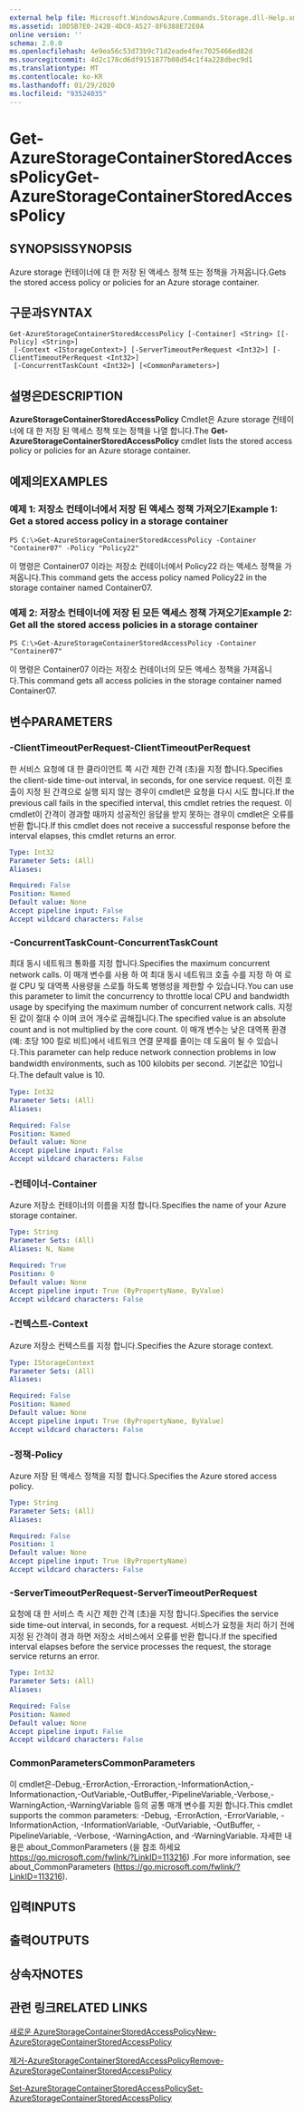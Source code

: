 ```yaml
---
external help file: Microsoft.WindowsAzure.Commands.Storage.dll-Help.xml
ms.assetid: 10D5B7E0-242B-4DC0-A527-8F6388E72E0A
online version: ''
schema: 2.0.0
ms.openlocfilehash: 4e9ea56c53d73b9c71d2eade4fec7025466ed82d
ms.sourcegitcommit: 4d2c178cd6df9151877b08d54c1f4a228dbec9d1
ms.translationtype: MT
ms.contentlocale: ko-KR
ms.lasthandoff: 01/29/2020
ms.locfileid: "93524035"
---
```

# <span data-ttu-id="d2ff1-101">Get-AzureStorageContainerStoredAccessPolicy</span><span class="sxs-lookup"><span data-stu-id="d2ff1-101">Get-AzureStorageContainerStoredAccessPolicy</span></span>

## <span data-ttu-id="d2ff1-102">SYNOPSIS</span><span class="sxs-lookup"><span data-stu-id="d2ff1-102">SYNOPSIS</span></span>
<span data-ttu-id="d2ff1-103">Azure storage 컨테이너에 대 한 저장 된 액세스 정책 또는 정책을 가져옵니다.</span><span class="sxs-lookup"><span data-stu-id="d2ff1-103">Gets the stored access policy or policies for an Azure storage container.</span></span>

## <span data-ttu-id="d2ff1-104">구문과</span><span class="sxs-lookup"><span data-stu-id="d2ff1-104">SYNTAX</span></span>

```
Get-AzureStorageContainerStoredAccessPolicy [-Container] <String> [[-Policy] <String>]
 [-Context <IStorageContext>] [-ServerTimeoutPerRequest <Int32>] [-ClientTimeoutPerRequest <Int32>]
 [-ConcurrentTaskCount <Int32>] [<CommonParameters>]
```

## <span data-ttu-id="d2ff1-105">설명은</span><span class="sxs-lookup"><span data-stu-id="d2ff1-105">DESCRIPTION</span></span>
<span data-ttu-id="d2ff1-106">**AzureStorageContainerStoredAccessPolicy** Cmdlet은 Azure storage 컨테이너에 대 한 저장 된 액세스 정책 또는 정책을 나열 합니다.</span><span class="sxs-lookup"><span data-stu-id="d2ff1-106">The **Get-AzureStorageContainerStoredAccessPolicy** cmdlet lists the stored access policy or policies for an Azure storage container.</span></span>

## <span data-ttu-id="d2ff1-107">예제의</span><span class="sxs-lookup"><span data-stu-id="d2ff1-107">EXAMPLES</span></span>

### <span data-ttu-id="d2ff1-108">예제 1: 저장소 컨테이너에서 저장 된 액세스 정책 가져오기</span><span class="sxs-lookup"><span data-stu-id="d2ff1-108">Example 1: Get a stored access policy in a storage container</span></span>
```
PS C:\>Get-AzureStorageContainerStoredAccessPolicy -Container "Container07" -Policy "Policy22"
```

<span data-ttu-id="d2ff1-109">이 명령은 Container07 이라는 저장소 컨테이너에서 Policy22 라는 액세스 정책을 가져옵니다.</span><span class="sxs-lookup"><span data-stu-id="d2ff1-109">This command gets the access policy named Policy22 in the storage container named Container07.</span></span>

### <span data-ttu-id="d2ff1-110">예제 2: 저장소 컨테이너에 저장 된 모든 액세스 정책 가져오기</span><span class="sxs-lookup"><span data-stu-id="d2ff1-110">Example 2: Get all the stored access policies in a storage container</span></span>
```
PS C:\>Get-AzureStorageContainerStoredAccessPolicy -Container "Container07"
```

<span data-ttu-id="d2ff1-111">이 명령은 Container07 이라는 저장소 컨테이너의 모든 액세스 정책을 가져옵니다.</span><span class="sxs-lookup"><span data-stu-id="d2ff1-111">This command gets all access policies in the storage container named Container07.</span></span>

## <span data-ttu-id="d2ff1-112">변수</span><span class="sxs-lookup"><span data-stu-id="d2ff1-112">PARAMETERS</span></span>

### <span data-ttu-id="d2ff1-113">-ClientTimeoutPerRequest</span><span class="sxs-lookup"><span data-stu-id="d2ff1-113">-ClientTimeoutPerRequest</span></span>
<span data-ttu-id="d2ff1-114">한 서비스 요청에 대 한 클라이언트 쪽 시간 제한 간격 (초)을 지정 합니다.</span><span class="sxs-lookup"><span data-stu-id="d2ff1-114">Specifies the client-side time-out interval, in seconds, for one service request.</span></span>
<span data-ttu-id="d2ff1-115">이전 호출이 지정 된 간격으로 실행 되지 않는 경우이 cmdlet은 요청을 다시 시도 합니다.</span><span class="sxs-lookup"><span data-stu-id="d2ff1-115">If the previous call fails in the specified interval, this cmdlet retries the request.</span></span>
<span data-ttu-id="d2ff1-116">이 cmdlet이 간격이 경과할 때까지 성공적인 응답을 받지 못하는 경우이 cmdlet은 오류를 반환 합니다.</span><span class="sxs-lookup"><span data-stu-id="d2ff1-116">If this cmdlet does not receive a successful response before the interval elapses, this cmdlet returns an error.</span></span>

```yaml
Type: Int32
Parameter Sets: (All)
Aliases: 

Required: False
Position: Named
Default value: None
Accept pipeline input: False
Accept wildcard characters: False
```

### <span data-ttu-id="d2ff1-117">-ConcurrentTaskCount</span><span class="sxs-lookup"><span data-stu-id="d2ff1-117">-ConcurrentTaskCount</span></span>
<span data-ttu-id="d2ff1-118">최대 동시 네트워크 통화를 지정 합니다.</span><span class="sxs-lookup"><span data-stu-id="d2ff1-118">Specifies the maximum concurrent network calls.</span></span>
<span data-ttu-id="d2ff1-119">이 매개 변수를 사용 하 여 최대 동시 네트워크 호출 수를 지정 하 여 로컬 CPU 및 대역폭 사용량을 스로틀 하도록 병행성을 제한할 수 있습니다.</span><span class="sxs-lookup"><span data-stu-id="d2ff1-119">You can use this parameter to limit the concurrency to throttle local CPU and bandwidth usage by specifying the maximum number of concurrent network calls.</span></span>
<span data-ttu-id="d2ff1-120">지정 된 값이 절대 수 이며 코어 개수로 곱해집니다.</span><span class="sxs-lookup"><span data-stu-id="d2ff1-120">The specified value is an absolute count and is not multiplied by the core count.</span></span>
<span data-ttu-id="d2ff1-121">이 매개 변수는 낮은 대역폭 환경 (예: 초당 100 킬로 비트)에서 네트워크 연결 문제를 줄이는 데 도움이 될 수 있습니다.</span><span class="sxs-lookup"><span data-stu-id="d2ff1-121">This parameter can help reduce network connection problems in low bandwidth environments, such as 100 kilobits per second.</span></span>
<span data-ttu-id="d2ff1-122">기본값은 10입니다.</span><span class="sxs-lookup"><span data-stu-id="d2ff1-122">The default value is 10.</span></span>

```yaml
Type: Int32
Parameter Sets: (All)
Aliases: 

Required: False
Position: Named
Default value: None
Accept pipeline input: False
Accept wildcard characters: False
```

### <span data-ttu-id="d2ff1-123">-컨테이너</span><span class="sxs-lookup"><span data-stu-id="d2ff1-123">-Container</span></span>
<span data-ttu-id="d2ff1-124">Azure 저장소 컨테이너의 이름을 지정 합니다.</span><span class="sxs-lookup"><span data-stu-id="d2ff1-124">Specifies the name of your Azure storage container.</span></span>

```yaml
Type: String
Parameter Sets: (All)
Aliases: N, Name

Required: True
Position: 0
Default value: None
Accept pipeline input: True (ByPropertyName, ByValue)
Accept wildcard characters: False
```

### <span data-ttu-id="d2ff1-125">-컨텍스트</span><span class="sxs-lookup"><span data-stu-id="d2ff1-125">-Context</span></span>
<span data-ttu-id="d2ff1-126">Azure 저장소 컨텍스트를 지정 합니다.</span><span class="sxs-lookup"><span data-stu-id="d2ff1-126">Specifies the Azure storage context.</span></span>

```yaml
Type: IStorageContext
Parameter Sets: (All)
Aliases: 

Required: False
Position: Named
Default value: None
Accept pipeline input: True (ByPropertyName, ByValue)
Accept wildcard characters: False
```

### <span data-ttu-id="d2ff1-127">-정책</span><span class="sxs-lookup"><span data-stu-id="d2ff1-127">-Policy</span></span>
<span data-ttu-id="d2ff1-128">Azure 저장 된 액세스 정책을 지정 합니다.</span><span class="sxs-lookup"><span data-stu-id="d2ff1-128">Specifies the Azure stored access policy.</span></span>

```yaml
Type: String
Parameter Sets: (All)
Aliases: 

Required: False
Position: 1
Default value: None
Accept pipeline input: True (ByPropertyName)
Accept wildcard characters: False
```

### <span data-ttu-id="d2ff1-129">-ServerTimeoutPerRequest</span><span class="sxs-lookup"><span data-stu-id="d2ff1-129">-ServerTimeoutPerRequest</span></span>
<span data-ttu-id="d2ff1-130">요청에 대 한 서비스 측 시간 제한 간격 (초)을 지정 합니다.</span><span class="sxs-lookup"><span data-stu-id="d2ff1-130">Specifies the service side time-out interval, in seconds, for a request.</span></span>
<span data-ttu-id="d2ff1-131">서비스가 요청을 처리 하기 전에 지정 된 간격이 경과 하면 저장소 서비스에서 오류를 반환 합니다.</span><span class="sxs-lookup"><span data-stu-id="d2ff1-131">If the specified interval elapses before the service processes the request, the storage service returns an error.</span></span>

```yaml
Type: Int32
Parameter Sets: (All)
Aliases: 

Required: False
Position: Named
Default value: None
Accept pipeline input: False
Accept wildcard characters: False
```

### <span data-ttu-id="d2ff1-132">CommonParameters</span><span class="sxs-lookup"><span data-stu-id="d2ff1-132">CommonParameters</span></span>
<span data-ttu-id="d2ff1-133">이 cmdlet은-Debug,-ErrorAction,-Erroraction,-InformationAction,-Informationaction,-OutVariable,-OutBuffer,-PipelineVariable,-Verbose,-WarningAction,-WarningVariable 등의 공통 매개 변수를 지원 합니다.</span><span class="sxs-lookup"><span data-stu-id="d2ff1-133">This cmdlet supports the common parameters: -Debug, -ErrorAction, -ErrorVariable, -InformationAction, -InformationVariable, -OutVariable, -OutBuffer, -PipelineVariable, -Verbose, -WarningAction, and -WarningVariable.</span></span> <span data-ttu-id="d2ff1-134">자세한 내용은 about_CommonParameters (을 참조 하세요 https://go.microsoft.com/fwlink/?LinkID=113216) .</span><span class="sxs-lookup"><span data-stu-id="d2ff1-134">For more information, see about_CommonParameters (https://go.microsoft.com/fwlink/?LinkID=113216).</span></span>

## <span data-ttu-id="d2ff1-135">입력</span><span class="sxs-lookup"><span data-stu-id="d2ff1-135">INPUTS</span></span>

## <span data-ttu-id="d2ff1-136">출력</span><span class="sxs-lookup"><span data-stu-id="d2ff1-136">OUTPUTS</span></span>

## <span data-ttu-id="d2ff1-137">상속자</span><span class="sxs-lookup"><span data-stu-id="d2ff1-137">NOTES</span></span>

## <span data-ttu-id="d2ff1-138">관련 링크</span><span class="sxs-lookup"><span data-stu-id="d2ff1-138">RELATED LINKS</span></span>

[<span data-ttu-id="d2ff1-139">새로운 AzureStorageContainerStoredAccessPolicy</span><span class="sxs-lookup"><span data-stu-id="d2ff1-139">New-AzureStorageContainerStoredAccessPolicy</span></span>](./New-AzureStorageContainerStoredAccessPolicy.md)

[<span data-ttu-id="d2ff1-140">제거-AzureStorageContainerStoredAccessPolicy</span><span class="sxs-lookup"><span data-stu-id="d2ff1-140">Remove-AzureStorageContainerStoredAccessPolicy</span></span>](./Remove-AzureStorageContainerStoredAccessPolicy.md)

[<span data-ttu-id="d2ff1-141">Set-AzureStorageContainerStoredAccessPolicy</span><span class="sxs-lookup"><span data-stu-id="d2ff1-141">Set-AzureStorageContainerStoredAccessPolicy</span></span>](./Set-AzureStorageContainerStoredAccessPolicy.md)


